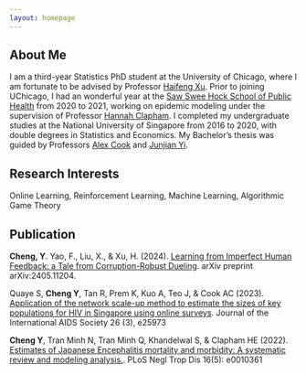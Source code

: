```yaml
---
layout: homepage
---
```


## About Me

I am a third-year Statistics PhD student at the University of Chicago, where I am fortunate to be advised by Professor [Haifeng Xu](https://www.haifeng-xu.com/). Prior to joining UChicago, I had an wonderful year at the [Saw Swee Hock School of Public Health](https://sph.nus.edu.sg/) from 2020 to 2021, working on epidemic modeling under the supervision of Professor [Hannah Clapham](https://www.hannahclapham.com/). I completed my undergraduate studies at the National University of Singapore from 2016 to 2020, with double degrees in Statistics and Economics. My Bachelor’s thesis was guided by Professors [Alex Cook](https://sph.nus.edu.sg/faculty-directory/cook-alex-richard/) and [Junjian Yi](https://sites.google.com/view/junjianyi).

## Research Interests
Online Learning, Reinforcement Learning, Machine Learning, Algorithmic Game Theory

## Publication
**Cheng, Y**. Yao, F., Liu, X., & Xu, H. (2024). [Learning from Imperfect Human Feedback: a Tale from Corruption-Robust Dueling](https://arxiv.org/abs/2405.11204). arXiv preprint arXiv:2405.11204.

Quaye S, **Cheng Y**, Tan R, Prem K, Kuo A, Teo J, & Cook AC (2023). [Application of the network scale-up method to estimate the sizes of key populations for HIV in Singapore using online surveys](https://pubmed.ncbi.nlm.nih.gov/36919979/). Journal of the International AIDS Society 26 (3), e25973 

**Cheng Y**, Tran Minh N, Tran Minh Q, Khandelwal S, & Clapham HE (2022). [Estimates of Japanese Encephalitis mortality and morbidity: A systematic review and modeling analysis.](https://journals.plos.org/plosntds/article?id=10.1371/journal.pntd.0010361). PLoS Negl Trop Dis 16(5): e0010361


